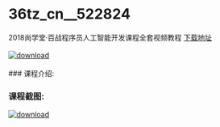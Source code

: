 # 36tz_cn__522824
2018尚学堂·百战程序员人工智能开发课程全套视频教程
[下载地址](http://www.36tz.cn/article/522824 "下载地址")
<br/></br>[![download](http://36tz.cn/muke_img/2018_06_2-21.png "下载地址")](http://www.36tz.cn/article/522824 "下载地址")
<br/></br>### 课程介绍:

### 课程截图:
[![download](http://36tz.cn/muke_img/2018_06_3-23.png "下载地址")](http://www.36tz.cn/article/522824 "下载地址")
